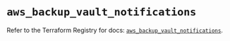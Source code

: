 # `aws_backup_vault_notifications`

Refer to the Terraform Registry for docs: [`aws_backup_vault_notifications`](https://registry.terraform.io/providers/hashicorp/aws/6.9.0/docs/resources/backup_vault_notifications).
